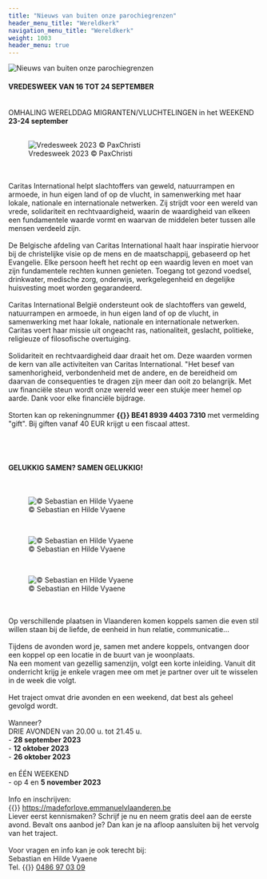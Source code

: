 ```yaml
---
title: "Nieuws van buiten onze parochiegrenzen"
header_menu_title: "Wereldkerk"
navigation_menu_title: "Wereldkerk"
weight: 1003
header_menu: true
---
```


![Nieuws van buiten onze parochiegrenzen](images/nieuws-van-buiten-de-parochie.jpg)




#### VREDESWEEK VAN 16 TOT 24 SEPTEMBER
<br>
OMHALING WERELDDAG MIGRANTEN/VLUCHTELINGEN in het WEEKEND <b>23-24 september</b><br>
<br>
<figure><img src="images/pb-vrede.jpg" alt=" Vredesweek 2023 © PaxChristi" style="max-height: 500px; max-width: 500px;" /><figcaption> Vredesweek 2023 © PaxChristi</figcaption></figure><br>
<br>
Caritas International helpt slachtoffers van geweld, natuurrampen en armoede, in hun eigen land of op de vlucht, in samenwerking met haar lokale, nationale en internationale netwerken. Zij strijdt voor een wereld van vrede, solidariteit en rechtvaardigheid, waarin de waardigheid van elkeen een fundamentele waarde vormt en waarvan de middelen beter tussen alle mensen verdeeld zijn.<br>
<br>
De Belgische afdeling van Caritas International haalt haar inspiratie hiervoor bij de christelijke visie op de mens en de maatschappij, gebaseerd op het Evangelie. Elke persoon heeft het recht op een waardig leven en moet van zijn fundamentele rechten kunnen genieten. Toegang tot gezond voedsel, drinkwater, medische zorg, onderwijs, werkgelegenheid en degelijke huisvesting moet worden gegarandeerd.<br>
<br>
Caritas International België ondersteunt ook de slachtoffers van geweld, natuurrampen en armoede, in hun eigen land of op de vlucht, in samenwerking met haar lokale, nationale en internationale netwerken. Caritas voert haar missie uit ongeacht ras, nationaliteit, geslacht, politieke, religieuze of filosofische overtuiging.<br>
<br>
Solidariteit en rechtvaardigheid daar draait het om. Deze waarden vormen de kern van alle activiteiten van Caritas International. "Het besef van samenhorigheid, verbondenheid met de andere, en de bereidheid om daarvan de consequenties te dragen zijn meer dan ooit zo belangrijk. Met uw financiële steun wordt onze wereld weer een stukje meer hemel op aarde. Dank voor elke financiële bijdrage.<br>
<br>
Storten kan op rekeningnummer <b>{{<icon class="fa fa-piggy-bank">}}&nbsp;BE41 8939 4403 7310</b> met vermelding "gift". Bij giften vanaf 40 EUR krijgt u een fiscaal attest.<br>
<br>
<br>
<br>





#### GELUKKIG SAMEN? SAMEN GELUKKIG!
<br>
<figure><img src="images/pb-mfl1.jpg" alt=" © Sebastian en Hilde Vyaene" style="max-height: 500px; max-width: 500px;" /><figcaption> © Sebastian en Hilde Vyaene</figcaption></figure><br>
<figure><img src="images/pb-mfl2.jpg" alt=" © Sebastian en Hilde Vyaene" style="max-height: 500px; max-width: 500px;" /><figcaption> © Sebastian en Hilde Vyaene</figcaption></figure><br>
<figure><img src="images/pb-mfl3.jpg" alt=" © Sebastian en Hilde Vyaene" style="max-height: 500px; max-width: 500px;" /><figcaption> © Sebastian en Hilde Vyaene</figcaption></figure><br>
<br>
Op verschillende plaatsen in Vlaanderen komen koppels samen die even stil willen staan bij de liefde, de eenheid in hun relatie, communicatie...<br>
<br>
Tijdens de avonden word je, samen met andere koppels, ontvangen door een koppel op een locatie in de buurt van je woonplaats.<br>
Na een moment van gezellig samenzijn, volgt een korte inleiding. Vanuit dit onderricht krijg je enkele vragen mee om met je partner over uit te wisselen in de week die volgt.<br>
<br>
Het traject omvat drie avonden en een weekend, dat best als geheel gevolgd wordt.<br>
<br>
Wanneer?<br>
DRIE AVONDEN van 20.00 u. tot 21.45 u.<br>
- <b>28 september 2023</b><br>
- <b>12 oktober 2023</b><br>
- <b>26 oktober 2023</b><br>
<br>
en ÉÉN WEEKEND<br>
- op 4 en <b>5 november 2023</b><br>
<br>
Info en inschrijven:<br>
{{<icon class="fa fa-external-link">}}&nbsp;<a href="https://madeforlove.emmanuelvlaanderen.be" taeget=_blank>https://madeforlove.emmanuelvlaanderen.be</a><br>
Liever eerst kennismaken? Schrijf je nu en neem gratis deel aan de eerste avond. Bevalt ons aanbod je? Dan kan je na afloop aansluiten bij het vervolg van het traject.<br>
<br>
Voor vragen en info kan je ook terecht bij:<br>
Sebastian en Hilde Vyaene<br>
Tel. {{<icon class="fa fa-phone">}}&nbsp;<a href="tel:0486970309">0486 97 03 09</a><br>
<br>
<br>
<br>


